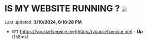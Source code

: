 # IS MY WEBSITE RUNNING ? [![](https://img.shields.io/static/v1?label=Sponsor&message=%E2%9D%A4&logo=GitHub&color=%23fe8e86)](https://github.com/sponsors/<username>)

Last updated: **3/10/2024, 6:16:28 PM**

- `GET` [https://youssefservice.me](https://youssefservice.me) - **Up** (158ms)
